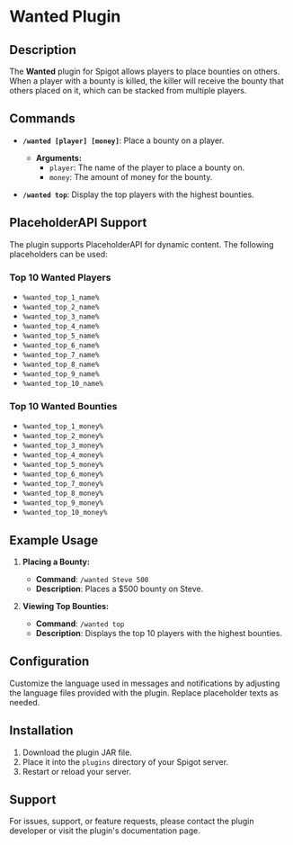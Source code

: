 # Wanted Plugin

## Description
The **Wanted** plugin for Spigot allows players to place bounties on others. When a player with a bounty is killed, the killer will receive the bounty that others placed on it, which can be stacked from multiple players.

## Commands
- **`/wanted [player] [money]`**: Place a bounty on a player.
  - **Arguments:**
    - `player`: The name of the player to place a bounty on.
    - `money`: The amount of money for the bounty.

- **`/wanted top`**: Display the top players with the highest bounties.

## PlaceholderAPI Support
The plugin supports PlaceholderAPI for dynamic content. The following placeholders can be used:

### Top 10 Wanted Players
- `%wanted_top_1_name%`
- `%wanted_top_2_name%`
- `%wanted_top_3_name%`
- `%wanted_top_4_name%`
- `%wanted_top_5_name%`
- `%wanted_top_6_name%`
- `%wanted_top_7_name%`
- `%wanted_top_8_name%`
- `%wanted_top_9_name%`
- `%wanted_top_10_name%`

### Top 10 Wanted Bounties
- `%wanted_top_1_money%`
- `%wanted_top_2_money%`
- `%wanted_top_3_money%`
- `%wanted_top_4_money%`
- `%wanted_top_5_money%`
- `%wanted_top_6_money%`
- `%wanted_top_7_money%`
- `%wanted_top_8_money%`
- `%wanted_top_9_money%`
- `%wanted_top_10_money%`

## Example Usage

1. **Placing a Bounty:**
   - **Command**: `/wanted Steve 500`
   - **Description**: Places a $500 bounty on Steve.

2. **Viewing Top Bounties:**
   - **Command**: `/wanted top`
   - **Description**: Displays the top 10 players with the highest bounties.

## Configuration
Customize the language used in messages and notifications by adjusting the language files provided with the plugin. Replace placeholder texts as needed.

## Installation

1. Download the plugin JAR file.
2. Place it into the `plugins` directory of your Spigot server.
3. Restart or reload your server.

## Support
For issues, support, or feature requests, please contact the plugin developer or visit the plugin's documentation page.
